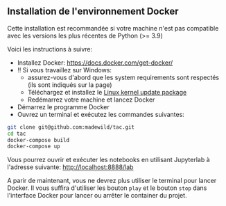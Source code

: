 ## Installation de l'environnement Docker

Cette installation est recommandée si votre machine n'est pas compatible avec les versions les plus récentes de Python (>= 3.9)

Voici les instructions à suivre:

- Installez Docker: <https://docs.docker.com/get-docker/>
- !! Si vous travaillez sur Windows:
    - assurez-vous d'abord que les system requirements sont respectés (ils sont indiqués sur la page)
    - Téléchargez et installez le [Linux kernel update package](https://docs.microsoft.com/en-us/windows/wsl/install-manual#step-4---download-the-linux-kernel-update-package) 
    - Redémarrez votre machine et lancez Docker
- Démarrez le programme Docker
- Ouvrez un terminal et exécutez les commandes suivantes:

```bash
git clone git@github.com:madewild/tac.git
cd tac
docker-compose build
docker-compose up
```

Vous pourrez ouvrir et exécuter les notebooks en utilisant Jupyterlab à l'adresse suivante: <http://localhost:8888/lab>

A parir de maintenant, vous ne devrez plus utiliser le terminal pour lancer Docker. Il vous suffira d'utiliser les bouton `play` et le bouton `stop` dans l'interface Docker pour lancer ou arrêter le container du projet.